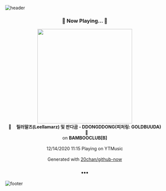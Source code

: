 ![header](https://capsule-render.vercel.app/api?type=wave&height=170&section=header&text=Hi.%20I'm%20SHIFT&fontColor=090707&fontAlignX=45&fontAlignY=65&fontSize=100)

<h3 align="center">🎵 Now Playing... 🎵</h3>
<p align="center">
  <a href="https://music.youtube.com/channel/UCoV8L_tyJqZoRh51f-2ylhQ">
    <img width="300" src="https://lh3.googleusercontent.com/oli_E9r5fyW7sCmVi7HV8jRKs9-fpyO5uAL1UF5QFsadhpBPWjgYH3lNXRBQ7T9UcsVg5FtomQz-0sX6">
  </a>
  <br>
  🎵&nbsp&nbsp&nbsp <b>릴러말즈(Leellamarz) 및 판다곰 - DDONGDDONG(피처링: GOLDBUUDA)</b> &nbsp&nbsp&nbsp🎵
  <br>
  on <b>BAMBOOCLUB[B]</b>
  
  <br />
  <br />
  12/14/2020 11:15 Playing on YTMusic
  <br />
  <br />
  Generated with <a href="https://github.com/20chan/github-now">20chan/github-now</a>
</p>

<h3 align="center">•••</h3>

![footer](https://capsule-render.vercel.app/api?type=wave&height=150&section=footer)
